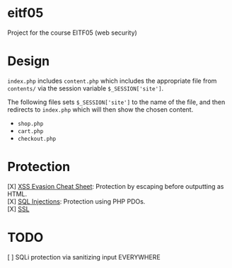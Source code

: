 eitf05
======

Project for the course EITF05 (web security)


Design
======

`index.php` includes `content.php` which includes the appropriate file from `contents/` via the session variable `$_SESSION['site']`.

The following files sets `$_SESSION['site']` to the name of the file, and then redirects to `index.php` which will then show the chosen content.

* `shop.php`
* `cart.php`
* `checkout.php`

Protection
====
[X] [XSS Evasion Cheat Sheet](https://www.owasp.org/index.php/XSS_Filter_Evasion_Cheat_Sheet): Protection by escaping before outputting as HTML.  
[X] [SQL Injections](https://www.owasp.org/index.php/SQL_Injection_Prevention_Cheat_Sheet): Protection using PHP PDOs.  
[X] [SSL](https://konklone.com/post/switch-to-https-now-for-free)

TODO
====

[ ] SQLi protection via sanitizing input EVERYWHERE
